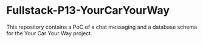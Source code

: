 # Fullstack-P13-YourCarYourWay

This repository contains a PoC of a chat messaging and a database schema for the Your Car Your Way project.
